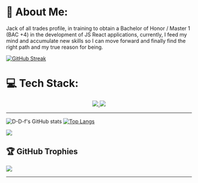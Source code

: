 # 💫 About Me:

Jack of all trades profile, in training to obtain a Bachelor of Honor / Master 1 (BAC +4) in the development of JS React applications, currently, I feed my mind and accumulate new skills so I can move forward and finally find the right path and my true reason for being.

[![GitHub Streak](https://streak-stats.demolab.com?user=D-D-f&theme=tokyonight&date_format=j%20M%5B%20Y%5D)](https://git.io/streak-stats)

# 💻 Tech Stack:

<p align="center">
  <a href="https://skillicons.dev">
    <img src="https://skillicons.dev/icons?i=bootstrap,css,express,git,github,html,js,materialui,mongodb,nextjs,nodejs,postman,jest" />
    <img src="https://skillicons.dev/icons?i=react,sass,redux,styledcomponents,ts,vite,vscode" />
  </a>
</p>

---

![D-D-f's GitHub stats](https://github-readme-stats.vercel.app/api?username=d-d-f&theme=tokyonight&count_private=true)
[![Top Langs](https://github-readme-stats.vercel.app/api/top-langs/?username=D-D-f&theme=tokyonight&layout=compact)](https://github.com/anuraghazra/github-readme-stats)<br/>

![](<[https://github-readme-stats.vercel.app](https://kasa-git-main-d-d-f.vercel.app/)/api/top-langs/?username=d-d-f&theme=tokyonight&hide_border=false&include_all_commits=true&count_private=true&layout=compact>)

## 🏆 GitHub Trophies

![](https://github-profile-trophy.vercel.app/?username=d-d-f&theme=tokyonight&no-frame=true&no-bg=true&margin-w=4)

---

<!--
**d-d-f/d-d-f** is a ✨ _special_ ✨ repository because its `README.md` (this file) appears on your GitHub profile.

Here are some ideas to get you started:

- 🔭 I’m currently working on ...
- 🌱 I’m currently learning ...
- 👯 I’m looking to collaborate on ...
-->
